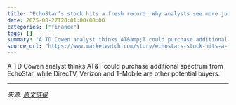 ```yaml
---
title: "EchoStar’s stock hits a fresh record. Why analysts see more juicy spectrum deals ahead."
date: 2025-08-27T20:01:00+08:00
categories: ["finance"]
tags: []
summary: "A TD Cowen analyst thinks AT&amp;T could purchase additional spectrum from EchoStar, while DirecTV, Verizon and T-Mobile are other potential buyers."
source_url: "https://www.marketwatch.com/story/echostars-stock-hits-a-fresh-record-why-analysts-see-more-juicy-spectrum-deals-ahead-9bd34f15?mod=mw_rss_topstories"
---
```


A TD Cowen analyst thinks AT&amp;T could purchase additional spectrum from EchoStar, while DirecTV, Verizon and T-Mobile are other potential buyers.

---

*来源: [原文链接](https://www.marketwatch.com/story/echostars-stock-hits-a-fresh-record-why-analysts-see-more-juicy-spectrum-deals-ahead-9bd34f15?mod=mw_rss_topstories)*
